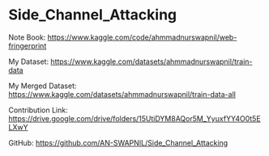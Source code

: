 # Side_Channel_Attacking

Note Book: https://www.kaggle.com/code/ahmmadnurswapnil/web-fringerprint

My Dataset: https://www.kaggle.com/datasets/ahmmadnurswapnil/train-data

My Merged Dataset: https://www.kaggle.com/datasets/ahmmadnurswapnil/train-data-all

Contribution Link: https://drive.google.com/drive/folders/15UtiDYM8AQor5M_YyuxfYY4O0t5ELXwY

GitHub: https://github.com/AN-SWAPNIL/Side_Channel_Attacking
